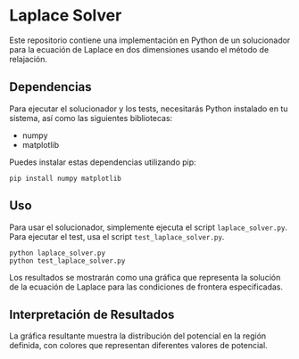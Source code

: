 
# Laplace Solver

Este repositorio contiene una implementación en Python de un solucionador para la ecuación de Laplace en dos dimensiones usando el método de relajación.

## Dependencias

Para ejecutar el solucionador y los tests, necesitarás Python instalado en tu sistema, así como las siguientes bibliotecas:
- numpy
- matplotlib

Puedes instalar estas dependencias utilizando pip:

```
pip install numpy matplotlib
```

## Uso

Para usar el solucionador, simplemente ejecuta el script `laplace_solver.py`. Para ejecutar el test, usa el script `test_laplace_solver.py`.

```
python laplace_solver.py
python test_laplace_solver.py
```

Los resultados se mostrarán como una gráfica que representa la solución de la ecuación de Laplace para las condiciones de frontera especificadas.

## Interpretación de Resultados

La gráfica resultante muestra la distribución del potencial en la región definida, con colores que representan diferentes valores de potencial.
